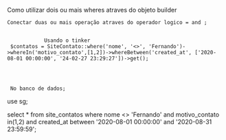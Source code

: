 Como utilizar dois ou mais wheres atraves do objeto builder

    Conectar duas ou mais operação atraves do operador logico = and ;


                Usando o tinker
     $contatos = SiteContato::where('nome', '<>', 'Fernando')->whereIn('motivo_contato',[1,2])->whereBetween('created_at', ['2020-08-01 00:00:00', '24-02-27 23:29:27'])->get();




     No banco de dados;

use sg;

select * from site_contatos where nome <> 'Fernando' and motivo_contato in(1,2) and created_at between '2020-08-01 00:00:00' and '2020-08-31 23:59:59';